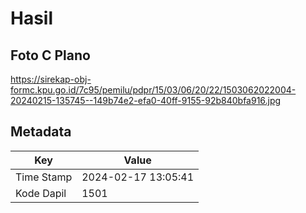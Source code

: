 # Hasil

## Foto C Plano

https://sirekap-obj-formc.kpu.go.id/7c95/pemilu/pdpr/15/03/06/20/22/1503062022004-20240215-135745--149b74e2-efa0-40ff-9155-92b840bfa916.jpg


## Metadata

| Key        | Value               |
| ---------- | ------------------- |
| Time Stamp | 2024-02-17 13:05:41 |
| Kode Dapil | 1501                |



